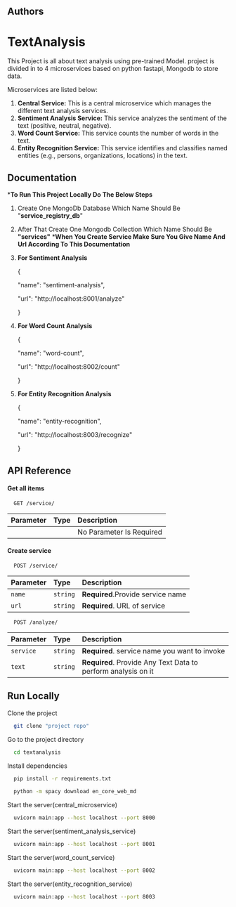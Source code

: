 
## Authors



# TextAnalysis

This Project is all about text analysis using pre-trained Model.
project is divided in to 4 microservices based on python fastapi, Mongodb to store data.

Microservices are listed below:

  1. **Central Service:** This is a central microservice which manages the  different text analysis services.
  2. **Sentiment Analysis Service:** This service analyzes the sentiment of the text (positive, neutral, negative).
  3. **Word Count Service:** This service counts the number of words in the text.
  4. **Entity Recognition Service:** This service identifies and classifies named entities (e.g., persons, organizations, locations) in the text.


## Documentation


***To Run This Project Locally Do The Below Steps**

1. Create One MongoDb Database Which Name Should Be "**service_registry_db**"
2. After That Create One Mongodb Collection Which Name Should Be **"services"**
***When You Create Service Make Sure You Give Name And Url According To This Documentation**
1. **For Sentiment Analysis**

    {

      "name": "sentiment-analysis",

      "url": "http://localhost:8001/analyze"

    }
2. **For Word Count Analysis**

    {

      "name": "word-count",

      "url": "http://localhost:8002/count"

    }

3. **For Entity Recognition Analysis**

    {

      "name": "entity-recognition",

      "url": "http://localhost:8003/recognize"

    }

## API Reference

#### Get all items

```http
  GET /service/
```

| Parameter | Type     | Description                |
| :-------- | :------- | :------------------------- |
|  |  |  No Parameter Is Required|

#### Create service
```http
  POST /service/
```

| Parameter | Type     | Description                       |
| :-------- | :------- | :-------------------------------- |
| `name`    | `string` | **Required**.Provide service name|
|  `url`    |`string`  |**Required**. URL of service 

```http
  POST /analyze/
```

| Parameter | Type     | Description                       |
| :-------- | :------- | :-------------------------------- |
| `service`    | `string` | **Required**. service name you want to invoke|
|  `text`    |`string`  |**Required**. Provide Any Text Data to perform analysis on it 


## Run Locally

Clone the project

```bash
  git clone "project repo"
```

Go to the project directory

```bash
  cd textanalysis
```

Install dependencies

```bash
  pip install -r requirements.txt
  
  python -m spacy download en_core_web_md

```

Start the server(central_microservice)

```bash
  uvicorn main:app --host localhost --port 8000
```
Start the server(sentiment_analysis_service)

```bash
  uvicorn main:app --host localhost --port 8001
```
Start the server(word_count_service)

```bash
  uvicorn main:app --host localhost --port 8002
```
Start the server(entity_recognition_service)

```bash
  uvicorn main:app --host localhost --port 8003
```

